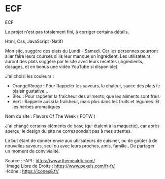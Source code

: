 # ECF
ECF

Le projet n'est pas totalement fini, à corriger certains détails.

Html, Css, JavaScript (Natif)

Mon site, suggère des plats du Lundi - Samedi. Car les personnes pourront aller faire leurs courses si ils leur manque un ingrédient. Les utilisateurs auront des plats suggéré par le site
avec leurs recettes (ingrédients, dosages, et en bonus une vidéo YouTube si disponible).

J'ai choisi les couleurs : 
- Orange/Rouge : Pour Rappeler les saveurs, la chaleur, sauce des plats le plaisir gustative...
- Bleu : Pour rappeler la fraîcheur des aliments, que les aliments sont frais
- Vert : Rappelle aussi la fraîcheur, mais plus dans les fruits et légumes. Et les herbes aromatiques



Nom du site : Flavors Of The Week ( FOTW )


J'ai changé certains éléments de base (qui étaient à la maquette), car après aperçu, le design du site ne correspondait pas à mes attentes. 

Le but étant de donner envie aux utilisateurs de cuisiner, ou de goùter à de nouvelles saveurs, seul ou avec leurs proches, amis, famille.. De partager un moment de convivialité.

Source :
  -API : https://www.themealdb.com/ </br>
  -Image Libre de Droits : https://www.pexels.com/fr-fr/ </br>
  -Icône : https://icones8.fr/ </br>

